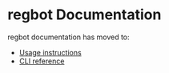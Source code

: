 # regbot Documentation

regbot documentation has moved to:

- [Usage instructions](https://regclient.org/usage/regbot/)
- [CLI reference](https://regclient.org/cli/regbot/)
